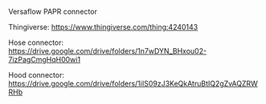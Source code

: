 Versaflow PAPR connector

Thingiverse: https://www.thingiverse.com/thing:4240143

Hose connector: https://drive.google.com/drive/folders/1n7wDYN_BHxou02-7izPagCmgHqH00wi1

Hood connector: https://drive.google.com/drive/folders/1iIS09zJ3KeQkAtruBtIQ2gZvAQZRWRHb
